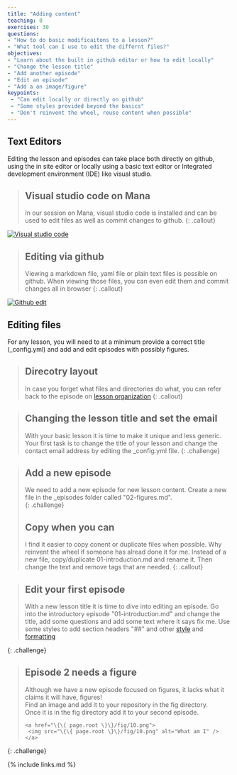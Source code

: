 ```yaml
---
title: "Adding content"
teaching: 0
exercises: 30
questions:
- "How to do basic modificaitons to a lesson?"
- "What tool can I use to edit the differnt files?"
objectives:
- "Learn about the built in github editor or how to edit locally"
- "Change the lesson title"
- "Add another episode"
- "Edit an episode"
- "Add a an image/figure"
keypoints:
 - "Can edit locally or directly on github"
 - "Some styles provided beyond the basics"
 - "Don't reinvent the wheel, reuse content when possible"
---
```

## Text Editors
Editing the lesson and episodes can take place both directly on github, using the in site editor
or locally using a basic text editor or Integrated development environment (IDE) like visual studio.

> ## Visual studio code on Mana
> In our session on Mana, visual studio code is installed and can be used to edit files as well
> as commit changes to github.
{: .callout}
<a href="{{ page.root }}/fig/09.png">
  <img src="{{ page.root }}/fig/09.png" alt="Visual studio code" />
</a>

> ## Editing via github
> Viewing a markdown file, yaml file or plain text files is possible on github.
> When viewing those files, you can even edit them and commit changes all in browser
{: .callout}
<a href="{{ page.root }}/fig/10.png">
  <img src="{{ page.root }}/fig/10.png" alt="Github edit" />
</a>

## Editing files
For any lesson, you will need to at a minimum provide a correct title 
(_config.yml) and add and edit episodes with possibly figures.

> ## Direcotry layout
> In case you forget what files and directories do what, you can refer back to 
> the episode on [lesson organization](https://carpentries.github.io/lesson-example/03-organization/index.html)
{: .callout} 

> ## Changing the lesson title and set the email
> With your basic lesson it is time to make it unique and less generic.
> Your first task is to change the title of your lesson and change the contact email address by editing the _config.yml file.
{: .challenge}

> ## Add a new episode
> We need to add a new episode for new lesson content. Create a new file in the _episodes folder called
> "02-figures.md".  
{: .challenge}
> ## Copy when you can
> I find it easier to copy conent or duplicate files when possible.  Why reinvent the wheel if someone has 
> alread done it for me.  Instead of a new file, copy/duplicate 01-introduction.md and rename it. Then
> change the text and remove tags that are needed.
{: .callout}  


> ## Edit your first episode
> With a new lesson title it is time to dive into editing an episode.  Go into the introductory episode
> "01-introduction.md" and change the title, add some questions and add some text where it says fix me.
> Use some styles to add section headers "##" and other [style](https://carpentries.github.io/lesson-example/04-formatting/index.html)
> and 
> [formatting](https://carpentries.github.io/lesson-example/06-style-guide/index.html)
>
{: .challenge}

> ## Episode 2 needs a figure
> Although we have a new episode focused on figures, it lacks what it claims it will have, figures!  
> Find an image and add it to your repository in the fig directory.  
> Once it is in the fig directory add it to your second episode. 
> ~~~
> <a href="\{\{ page.root \}\}/fig/10.png">
>  <img src="\{\{ page.root \}\}/fig/10.png" alt="What am I" />
> </a>
> ~~~
{: .challenge}


{% include links.md %}

